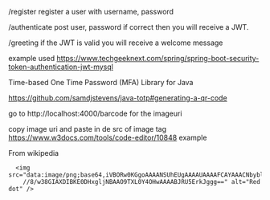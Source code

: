 
/register
register a user with username, password

/authenticate 
post user, password
if correct then you will receive a JWT.

/greeting
if the JWT is valid you will receive a welcome message

example used
https://www.techgeeknext.com/spring/spring-boot-security-token-authentication-jwt-mysql




Time-based One Time Password (MFA) Library for Java

https://github.com/samdjstevens/java-totp#generating-a-qr-code


go to http://localhost:4000/barcode for the imageuri

copy image uri and paste in de src of image tag
https://www.w3docs.com/tools/code-editor/10848
example



<div>
      <p>From wikipedia</p>

      <img src="data:image/png;base64,iVBORw0KGgoAAAANSUhEUgAAAAUAAAAFCAYAAACNbyblAAAAHElEQVQI12P4
        //8/w38GIAXDIBKE0DHxgljNBAAO9TXL0Y4OHwAAAABJRU5ErkJggg==" alt="Red dot" />
</div>